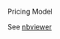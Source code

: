 Pricing Model

See [nbviewer](https://nbviewer.jupyter.org/github/anmarphy/AI-and-DL-Projects/blob/master/Part_I.ipynb)
